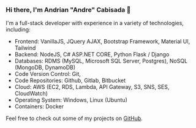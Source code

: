 ### Hi there, I'm Andrian "Andre" Cabisada 👋

I'm a full-stack developer with experience in a variety of technologies, including:

- Frontend: VanillaJS, JQuery AJAX, Bootstrap Framework, Material UI, Tailwind
- Backend: NodeJS, C# ASP.NET CORE, Python Flask / Django
- Databases: RDMS (MySQL, Microsoft SQL Server, Postgres), NoSQL (MongoDB, DynamoDB)
- Code Version Control: Git,
- Code Repositories: Github, Gitlab, Bitbucket
- Cloud: AWS (EC2, RDS, Lambda, API Gateway, S3, SNS, SES, CloudWatch)
- Operating System: Windows, Linux (Ubuntu)
- Containers: Docker

Feel free to check out some of my projects on [GitHub](https://github.com/andriancabisada?tab=repositories).


